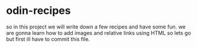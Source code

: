 # odin-recipes
so in this project we will write down a few recipes and have some fun. we are gonna learn how to add images and relative links using HTML so lets go but first ill have to commit this file.
